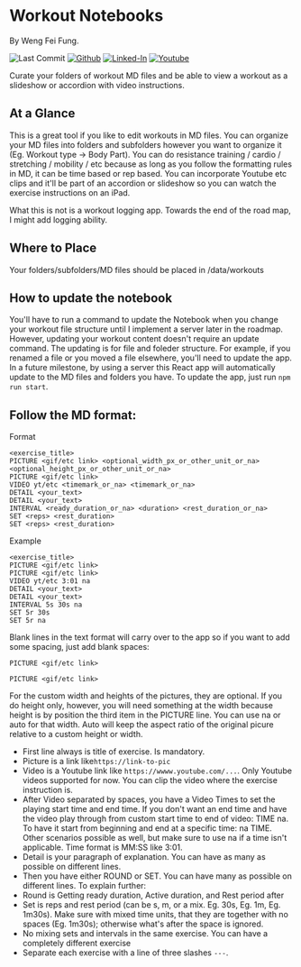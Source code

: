 # Workout Notebooks

By Weng Fei Fung. 


![Last Commit](https://img.shields.io/github/last-commit/Siphon880gh/workout-notebook-player/main)
<a target="_blank" href="https://github.com/Siphon880gh" rel="nofollow"><img src="https://img.shields.io/badge/GitHub--blue?style=social&logo=GitHub" alt="Github" data-canonical-src="https://img.shields.io/badge/GitHub--blue?style=social&logo=GitHub" style="max-width:10ch;"></a>
<a target="_blank" href="https://www.linkedin.com/in/weng-fung/" rel="nofollow"><img src="https://camo.githubusercontent.com/0f56393c2fe76a2cd803ead7e5508f916eb5f1e62358226112e98f7e933301d7/68747470733a2f2f696d672e736869656c64732e696f2f62616467652f4c696e6b6564496e2d626c75653f7374796c653d666c6174266c6f676f3d6c696e6b6564696e266c6162656c436f6c6f723d626c7565" alt="Linked-In" data-canonical-src="https://img.shields.io/badge/LinkedIn-blue?style=flat&amp;logo=linkedin&amp;labelColor=blue" style="max-width:10ch;"></a>
<a target="_blank" href="https://www.youtube.com/user/Siphon880yt/" rel="nofollow"><img src="https://camo.githubusercontent.com/0bf5ba8ac9f286f95b2a2e86aee46371e0ac03d38b64ee2b78b9b1490df38458/68747470733a2f2f696d672e736869656c64732e696f2f62616467652f596f75747562652d7265643f7374796c653d666c6174266c6f676f3d796f7574756265266c6162656c436f6c6f723d726564" alt="Youtube" data-canonical-src="https://img.shields.io/badge/Youtube-red?style=flat&amp;logo=youtube&amp;labelColor=red" style="max-width:10ch;"></a>

Curate your folders of workout MD files and be able to view a workout as a slideshow or accordion with video instructions.

## At a Glance

This is a great tool if you like to edit workouts in MD files. You can organize your MD files into folders and subfolders however you want to organize it (Eg. Workout type -> Body Part). You can do resistance training / cardio / stretching / mobility / etc because as long as you follow the formatting rules in MD, it can be time based or rep based. You can incorporate Youtube etc clips and it'll be part of an accordion or slideshow so you can watch the exercise instructions on an iPad.

What this is not is a workout logging app. Towards the end of the road map, I might add logging ability.

## Where to Place

Your folders/subfolders/MD files should be placed in /data/workouts

## How to update the notebook

You'll have to run a command to update the Notebook when you change your workout file structure until I implement a server later in the roadmap. However, updating your workout content doesn't require an update command. The updating is for file and foleder structure. For example, if you renamed a file or you moved a file elsewhere, you'll need to update the app. In a future milestone, by using a server this React app will automatically update to the MD files and folders you have. To update the app, just run `npm run start`.

## Follow the MD format:

Format
```
<exercise_title>
PICTURE <gif/etc link> <optional_width_px_or_other_unit_or_na> <optional_height_px_or_other_unit_or_na>
PICTURE <gif/etc link>
VIDEO yt/etc <timemark_or_na> <timemark_or_na>
DETAIL <your_text>
DETAIL <your_text>
INTERVAL <ready_duration_or_na> <duration> <rest_duration_or_na>
SET <reps> <rest_duration>
SET <reps> <rest_duration>
```

Example
```
<exercise_title>
PICTURE <gif/etc link>
PICTURE <gif/etc link>
VIDEO yt/etc 3:01 na
DETAIL <your_text>
DETAIL <your_text>
INTERVAL 5s 30s na
SET 5r 30s
SET 5r na
```

Blank lines in the text format will carry over to the app so if you want to add some spacing, just add blank spaces:
```
PICTURE <gif/etc link>

PICTURE <gif/etc link>
```

For the custom width and heights of the pictures, they are optional. If you do height only, however, you will need something at the width because height is by position the third item in the PICTURE line. You can use na or auto for that width. Auto will keep the aspect ratio of the original picure relative to a custom height or width.

- First line always is title of exercise. Is mandatory.
- Picture is a link like`https://link-to-pic`
- Video is a Youtube link like `https://wwww.youtube.com/...`. Only Youtube videos supported for now. You can clip the video where the exercise instruction is.
- After Video separated by spaces, you have a Video Times to set the playing start time and end time. If you don't want an end time and have the video play through from custom start time to end of video: TIME na. To have it start from beginning and end at a specific time: na TIME. Other scenarios possible as well, but make sure to use na if a time isn't applicable. Time format is MM:SS like 3:01.
- Detail is your paragraph of explanation. You can have as many as possible on different lines.
- Then you have either ROUND or SET. You can have many as possible on different lines. To explain further:
- Round is Getting ready duration, Active duration, and Rest period after
- Set is reps and rest period (can be s, m, or a mix. Eg. 30s, Eg. 1m, Eg. 1m30s). Make sure with mixed time units, that they are together with no spaces (Eg. 1m30s); otherwise what's after the space is ignored.
- No mixing sets and intervals in the same exercise. You can have a completely different exercise
- Separate each exercise with a line of three slashes `---`.